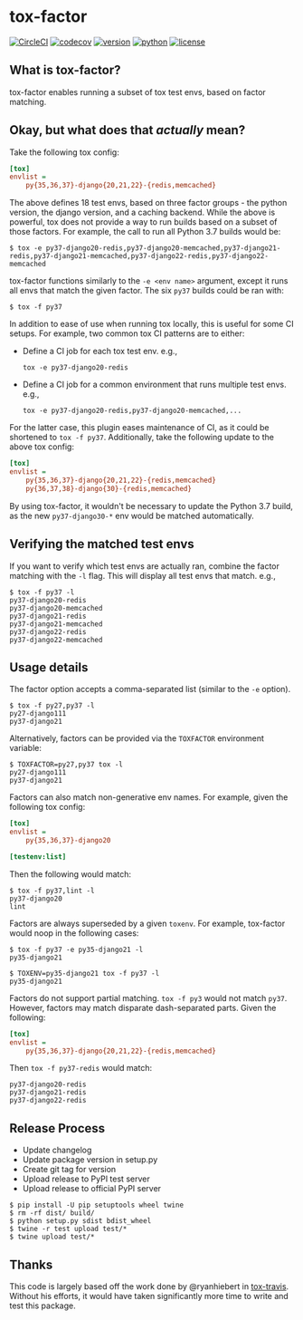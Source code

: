 # tox-factor

[![CircleCI](https://circleci.com/gh/rpkilby/tox-factor.svg?style=svg)](https://circleci.com/gh/rpkilby/tox-factor)
[![codecov](https://codecov.io/gh/rpkilby/tox-factor/branch/master/graph/badge.svg)](https://codecov.io/gh/rpkilby/tox-factor)
[![version](https://img.shields.io/pypi/v/tox-factor.svg)](https://pypi.python.org/pypi/tox-factor)
[![python](https://img.shields.io/pypi/pyversions/tox-factor.svg)](https://pypi.org/project/tox-factor/)
[![license](https://img.shields.io/pypi/l/tox-factor.svg)](https://pypi.python.org/pypi/tox-factor)

## What is tox-factor?

tox-factor enables running a subset of tox test envs, based on factor matching.


## Okay, but what does that *actually* mean?

Take the following tox config:

```ini
[tox]
envlist =
    py{35,36,37}-django{20,21,22}-{redis,memcached}
```

The above defines 18 test envs, based on three factor groups - the python
version, the django version, and a caching backend. While the above is powerful,
tox does not provide a way to run builds based on a subset of those factors.
For example, the call to run all Python 3.7 builds would be:

```shell
$ tox -e py37-django20-redis,py37-django20-memcached,py37-django21-redis,py37-django21-memcached,py37-django22-redis,py37-django22-memcached
```

tox-factor functions similarly to the `-e <env name>` argument, except it runs
all envs that match the given factor. The six `py37` builds could be ran with:

```shell
$ tox -f py37
```

In addition to ease of use when running tox locally, this is useful for some CI
setups. For example, two common tox CI patterns are to either:

- Define a CI job for each tox test env. e.g.,

    `tox -e py37-django20-redis`

- Define a CI job for a common environment that runs multiple test envs. e.g.,

    `tox -e py37-django20-redis,py37-django20-memcached,...`

For the latter case, this plugin eases maintenance of CI, as it could be
shortened to `tox -f py37`. Additionally, take the following update to the above
tox config:

```ini
[tox]
envlist =
    py{35,36,37}-django{20,21,22}-{redis,memcached}
    py{36,37,38}-django{30}-{redis,memcached}
```

By using tox-factor, it wouldn't be necessary to update the Python 3.7 build, as
the new `py37-django30-*` env would be matched automatically.



## Verifying the matched test envs

If you want to verify which test envs are actually ran, combine the factor
matching with the `-l` flag. This will display all test envs that match. e.g.,

```shell
$ tox -f py37 -l
py37-django20-redis
py37-django20-memcached
py37-django21-redis
py37-django21-memcached
py37-django22-redis
py37-django22-memcached
```


## Usage details

The factor option accepts a comma-separated list (similar to the `-e` option).
```shell
$ tox -f py27,py37 -l
py27-django111
py37-django21
```

Alternatively, factors can be provided via the `TOXFACTOR` environment variable:
```shell
$ TOXFACTOR=py27,py37 tox -l
py27-django111
py37-django21
```

Factors can also match non-generative env names. For example, given the
following tox config:

```ini
[tox]
envlist =
    py{35,36,37}-django20

[testenv:list]
```

Then the following would match:

```shell
$ tox -f py37,lint -l
py37-django20
lint
```

Factors are always superseded by a given `toxenv`. For example, tox-factor would
noop in the following cases:

```shell
$ tox -f py37 -e py35-django21 -l
py35-django21

$ TOXENV=py35-django21 tox -f py37 -l
py35-django21
```

Factors do not support partial matching. `tox -f py3` would not match `py37`.
However, factors may match disparate dash-separated parts. Given the following:
```ini
[tox]
envlist =
    py{35,36,37}-django{20,21,22}-{redis,memcached}
```

Then `tox -f py37-redis` would match:
```
py37-django20-redis
py37-django21-redis
py37-django22-redis
```


## Release Process

- Update changelog
- Update package version in setup.py
- Create git tag for version
- Upload release to PyPI test server
- Upload release to official PyPI server

```shell
$ pip install -U pip setuptools wheel twine
$ rm -rf dist/ build/
$ python setup.py sdist bdist_wheel
$ twine -r test upload test/*
$ twine upload test/*
```


## Thanks

This code is largely based off the work done by @ryanhiebert in [tox-travis][1].
Without his efforts, it would have taken significantly more time to write and
test this package.

[1]: https://github.com/tox-dev/tox-travis
